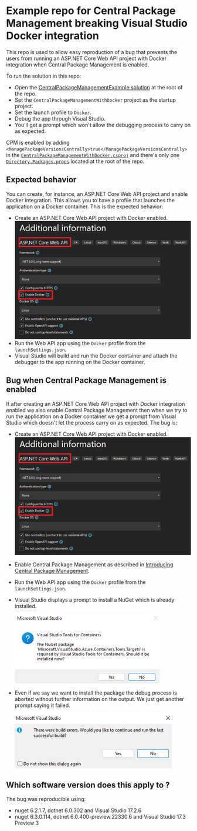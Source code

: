 # Example repo for Central Package Management breaking Visual Studio Docker integration

This repo is used to allow easy reproduction of a bug that prevents the users from running an ASP.NET Core Web API project with Docker integration when Central Package Management is enabled.

To run the solution in this repo:

- Open the [CentralPackageManagementExample solution](/CentralPackageManagementExample.sln) at the root of the repo.
- Set the `CentralPackageManagementWithDocker` project as the startup project.
- Set the launch profile to `Docker`.
- Debug the app through Visual Studio.
- You'll get a prompt which won't allow the debugging process to carry on as expected.

CPM is enabled by adding `<ManagePackageVersionsCentrally>true</ManagePackageVersionsCentrally>` in the [`CentralPackageManagementWithDocker.csproj`](/CentralPackageManagementWithDocker/CentralPackageManagementWithDocker.csproj) and there's only one [`Directory.Packages.props`](/Directory.Packages.props) located at the root of the repo.

## Expected behavior

You can create, for instance, an ASP.NET Core Web API project and enable Docker integration. This allows you to have a profile that launches the application on a Docker container. This is the expected behavior:

- Create an  ASP.NET Core Web API project with Docker enabled.
  ![create-web-api-with-docker](assets/create-web-api-with-docker.png)
- Run the Web API app using the `Docker` profile from the `launchSettings.json`.
- Visual Studio will build and run the Docker container and attach the debugger to the app running on the Docker container.

## Bug when Central Package Management is enabled

If after creating an ASP.NET Core Web API project with Docker integration enabled we also enable Central Package Management then when we try to run the application on a Docker container we get a prompt from Visual Studio which doesn't let the process carry on as expected. The bug is:

- Create an  ASP.NET Core Web API project with Docker enabled.
  ![create-web-api-with-docker](assets/create-web-api-with-docker.png)
- Enable Central Package Management as described in [Introducing Central Package Management](https://devblogs.microsoft.com/nuget/introducing-central-package-management/).
- Run the Web API app using the `Docker` profile from the `launchSettings.json`.
- Visual Studio displays a prompt to install a NuGet which is already installed.

  ![install-nuget-prompt](assets/install-nuget-prompt.png)

- Even if we say we want to install the package the debug process is aborted without further information on the output. We just get another prompt saying it failed.

  ![reply-yes-prompt](assets/reply-yes-on-prompt.png)

## Which software version does this apply to ?

The bug was reproducible using:

- nuget 6.2.1.7, dotnet 6.0.302 and Visual Studio 17.2.6
- nuget 6.3.0.114, dotnet 6.0.400-preview.22330.6 and Visual Studio 17.3 Preview 3
